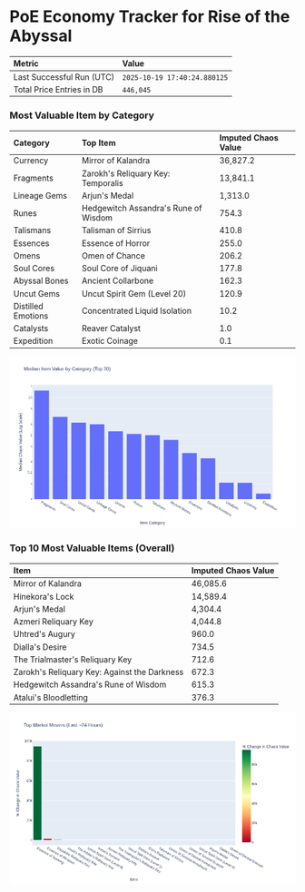 # PoE Economy Tracker for Rise of the Abyssal

<!-- START_MAINTENANCE -->
| Metric | Value |
|:---|:---|
| Last Successful Run (UTC) | `2025-10-19 17:40:24.880125` |
| Total Price Entries in DB | `446,045` |

<!-- END_MAINTENANCE -->

<!-- START_DATAFRAME_DEBUG -->
<!-- END_DATAFRAME_DEBUG -->

<!-- START_CATEGORY_ANALYSIS -->
### Most Valuable Item by Category
| Category | Top Item | Imputed Chaos Value |
| :--- | :--- | :--- |
| Currency | Mirror of Kalandra | 36,827.2 |
| Fragments | Zarokh's Reliquary Key: Temporalis | 13,841.1 |
| Lineage Gems | Arjun's Medal | 1,313.0 |
| Runes | Hedgewitch Assandra's Rune of Wisdom | 754.3 |
| Talismans | Talisman of Sirrius | 410.8 |
| Essences | Essence of Horror | 255.0 |
| Omens | Omen of Chance | 206.2 |
| Soul Cores | Soul Core of Jiquani | 177.8 |
| Abyssal Bones | Ancient Collarbone | 162.3 |
| Uncut Gems | Uncut Spirit Gem (Level 20) | 120.9 |
| Distilled Emotions | Concentrated Liquid Isolation | 10.2 |
| Catalysts | Reaver Catalyst | 1.0 |
| Expedition | Exotic Coinage | 0.1 |


![Category Analysis Chart](charts/category_analysis.png)
<!-- END_ANALYSIS -->

<!-- START_ANALYSIS -->
### Top 10 Most Valuable Items (Overall)
| Item | Imputed Chaos Value |
| :--- | :--- |
| Mirror of Kalandra | 46,085.6 |
| Hinekora's Lock | 14,589.4 |
| Arjun's Medal | 4,304.4 |
| Azmeri Reliquary Key | 4,044.8 |
| Uhtred's Augury | 960.0 |
| Dialla's Desire | 734.5 |
| The Trialmaster's Reliquary Key | 712.6 |
| Zarokh's Reliquary Key: Against the Darkness | 672.3 |
| Hedgewitch Assandra's Rune of Wisdom | 615.3 |
| Atalui's Bloodletting | 376.3 |


![Market Movers Chart](charts/market_movers.png)
<!-- END_ANALYSIS -->
